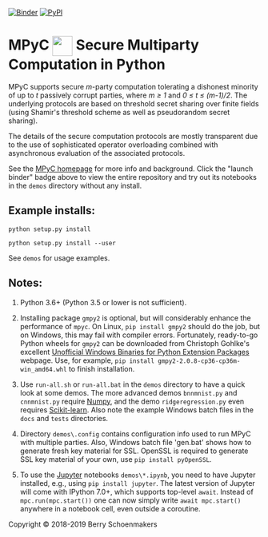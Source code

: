 [![Binder](https://mybinder.org/badge_logo.svg)](https://mybinder.org/v2/gh/lschoe/mpyc/master) [![PyPI](https://img.shields.io/pypi/v/mpyc.svg)](https://pypi.org/project/mpyc/)

# MPyC <img align="center" width=40 src="https://github.com/lschoe/mpyc/blob/master/images/MPyC_Logo.png"> Secure Multiparty Computation in Python 

MPyC supports secure *m*-party computation tolerating a dishonest minority of up to *t* passively corrupt parties,
where *m &ge; 1* and *0 &le; t &le; (m-1)/2*. The underlying protocols are based on threshold secret sharing over finite
fields (using Shamir's threshold scheme as well as pseudorandom secret sharing).

The details of the secure computation protocols are mostly transparent due to the use of sophisticated operator overloading
combined with asynchronous evaluation of the associated protocols.

See the [MPyC homepage](https://www.win.tue.nl/~berry/mpyc/) for more info and background. Click the "launch binder" badge above to view the entire repository and try out its notebooks in the `demos` directory without any install. 

## Example installs:

`python setup.py install`

`python setup.py install --user`

See `demos` for usage examples.

## Notes:

1. Python 3.6+ (Python 3.5 or lower is not sufficient).

2. Installing package `gmpy2` is optional, but will considerably enhance the performance of `mpyc`.
On Linux, `pip install gmpy2` should do the job, but on Windows, this may fail with compiler errors.
Fortunately, ready-to-go Python wheels for `gmpy2` can be downloaded from Christoph Gohlke's excellent
[Unofficial Windows Binaries for Python Extension Packages](https://www.lfd.uci.edu/~gohlke/pythonlibs/) webpage.
Use, for example, `pip install gmpy2-2.0.8-cp36-cp36m-win_amd64.whl` to finish installation.

3. Use `run-all.sh` or `run-all.bat` in the `demos` directory to have a quick look at some demos. 
The more advanced demos `bnnmnist.py` and `cnnmnist.py` require [Numpy](https://www.numpy.org/), and the demo 
`ridgeregression.py` even requires [Scikit-learn](https://scikit-learn.org/). Also note the example Windows batch 
files in the `docs` and `tests` directories.

4. Directory `demos\.config` contains configuration info used to run MPyC with multiple parties. Also, 
Windows batch file 'gen.bat' shows how to generate fresh key material for SSL. OpenSSL is required to generate 
SSL key material of your own, use `pip install pyOpenSSL`.

5. To use the [Jupyter](https://jupyter.org/) notebooks `demos\*.ipynb`, you need to have Jupyter installed,
e.g., using `pip install jupyter`. The latest version of Jupyter will come with IPython 7.0+, which supports
top-level `await`. Instead of `mpc.run(mpc.start())` one can now simply write `await mpc.start()` anywhere in
a notebook cell, even outside a coroutine.

Copyright &copy; 2018-2019 Berry Schoenmakers
